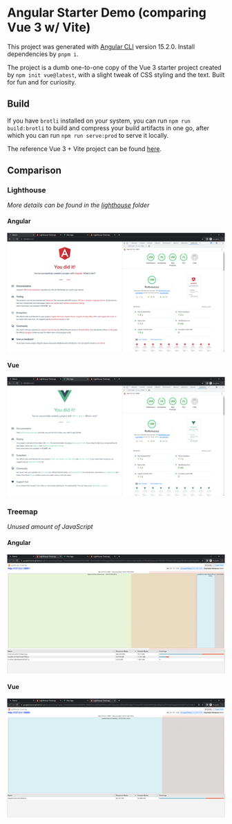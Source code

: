 # Angular Starter Demo (comparing Vue 3 w/ Vite)

This project was generated with [Angular CLI](https://github.com/angular/angular-cli) version 15.2.0. Install dependencies by `pnpm i`.

The project is a dumb one-to-one copy of the Vue 3 starter project created by `npm init vue@latest`, with a slight tweak of CSS styling and the text. Built for fun and for curiosity.

## Build

If you have `brotli` installed on your system, you can run `npm run build:brotli` to build and compress your build artifacts in one go, after which you can run `npm run serve:prod` to serve it locally.

The reference Vue 3 + Vite project can be found [here](https://github.com/HymanZHAN/vue3-starter-demo).

## Comparison

### Lighthouse

_More details can be found in the [lighthouse](./lighthouse/) folder_

#### Angular

![angular lighthouse result](./screenshots/lighthouse-angular.png)

#### Vue

![vue lighthouse result](./screenshots/lighthouse-vue.png)

### Treemap

_Unused amount of JavaScript_

#### Angular

![angular js tree map](./screenshots/js-treemap-angular.png)

#### Vue

![vue js tree map](./screenshots/js-treemap-vue.png)

